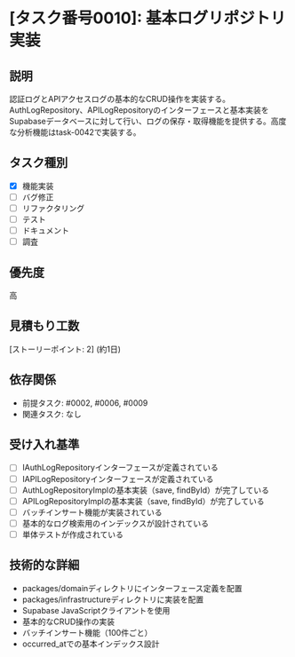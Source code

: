 # [タスク番号0010]: 基本ログリポジトリ実装

## 説明
認証ログとAPIアクセスログの基本的なCRUD操作を実装する。AuthLogRepository、APILogRepositoryのインターフェースと基本実装をSupabaseデータベースに対して行い、ログの保存・取得機能を提供する。高度な分析機能はtask-0042で実装する。

## タスク種別
- [x] 機能実装
- [ ] バグ修正
- [ ] リファクタリング
- [ ] テスト
- [ ] ドキュメント
- [ ] 調査

## 優先度
高

## 見積もり工数
[ストーリーポイント: 2] (約1日)

## 依存関係
- 前提タスク: #0002, #0006, #0009
- 関連タスク: なし

## 受け入れ基準
- [ ] IAuthLogRepositoryインターフェースが定義されている
- [ ] IAPILogRepositoryインターフェースが定義されている
- [ ] AuthLogRepositoryImplの基本実装（save, findById）が完了している
- [ ] APILogRepositoryImplの基本実装（save, findById）が完了している
- [ ] バッチインサート機能が実装されている
- [ ] 基本的なログ検索用のインデックスが設計されている
- [ ] 単体テストが作成されている

## 技術的な詳細
- packages/domainディレクトリにインターフェース定義を配置
- packages/infrastructureディレクトリに実装を配置
- Supabase JavaScriptクライアントを使用
- 基本的なCRUD操作の実装
- バッチインサート機能（100件ごと）
- occurred_atでの基本インデックス設計